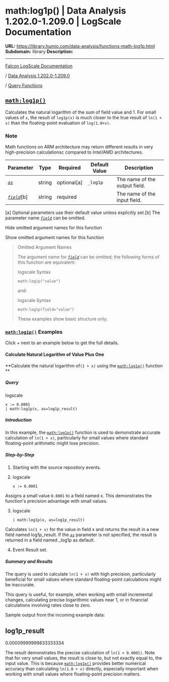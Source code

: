 # math:log1p() | Data Analysis 1.202.0-1.209.0 | LogScale Documentation

**URL:** https://library.humio.com/data-analysis/functions-math-log1p.html
**Subdomain:** library
**Description:** 

---

[Falcon LogScale Documentation](https://library.humio.com)

/ [Data Analysis 1.202.0-1.209.0](data-analysis-docs.html)

/ [Query Functions](functions.html)

## [`math:log1p()`](functions-math-log1p.html "math:log1p\(\)")

Calculates the natural logarithm of the sum of field value and 1\. For small values of `x`, the result of `log1p(x)` is much closer to the true result of `ln(1 + x)` than the floating-point evaluation of `log(1.0+x)`. 

### Note

Math functions on ARM architecture may return different results in very high-precision calculationsc compared to Intel/AMD architectures.

Parameter| Type| Required| Default Value| Description  
---|---|---|---|---  
[ _`as`_](functions-math-log1p.html#query-functions-math-log1p-as)|  string| optional[a] | `_log1p`|  The name of the output field.   
[_`field`_](functions-math-log1p.html#query-functions-math-log1p-field)[b]| string| required |  |  The name of the input field.   
[a] Optional parameters use their default value unless explicitly set.[b] The parameter name [_`field`_](functions-math-log1p.html#query-functions-math-log1p-field) can be omitted.  
  
Hide omitted argument names for this function

Show omitted argument names for this function

> Omitted Argument Names
> 
> The argument name for [_`field`_](functions-math-log1p.html#query-functions-math-log1p-field) can be omitted; the following forms of this function are equivalent:
> 
> logscale Syntax
>     
>     
>     math:log1p("value")
> 
> and:
> 
> logscale Syntax
>     
>     
>     math:log1p(field="value")
> 
> These examples show basic structure only.

### [`math:log1p()`](functions-math-log1p.html "math:log1p\(\)") Examples

Click + next to an example below to get the full details.

#### Calculate Natural Logarithm of Value Plus One

**Calculate the natural logarithm of`(1 + x)` using the [`math:log1p()`](functions-math-log1p.html "math:log1p\(\)") function **

##### Query

logscale
    
    
    x := 0.0001
    | math:log1p(x, as=log1p_result)

##### Introduction

In this example, the [`math:log1p()`](functions-math-log1p.html "math:log1p\(\)") function is used to demonstrate accurate calculation of `ln(1 + x)`, particularly for small values where standard floating-point arithmetic might lose precision. 

##### Step-by-Step

  1. Starting with the source repository events.

  2. logscale
         
         x := 0.0001

Assigns a small value `0.0001` to a field named x. This demonstrates the function's precision advantage with small values. 

  3. logscale
         
         | math:log1p(x, as=log1p_result)

Calculates `ln(1 + x)` for the value in field x and returns the result in a new field named log1p_result. If the [_`as`_](functions-math-log1p.html#query-functions-math-log1p-as) parameter is not specified, the result is returned in a field named _log1p as default. 

  4. Event Result set.




##### Summary and Results

The query is used to calculate `ln(1 + x)` with high precision, particularly beneficial for small values where standard floating-point calculations might be inaccurate. 

This query is useful, for example, when working with small incremental changes, calculating precise logarithmic values near 1, or in financial calculations involving rates close to zero. 

Sample output from the incoming example data: 

log1p_result  
---  
0.00009999999833333334  
  
The result demonstrates the precise calculation of `ln(1 + 0.0001)`. Note that for very small values, the result is close to, but not exactly equal to, the input value. This is because [`math:log1p()`](functions-math-log1p.html "math:log1p\(\)") provides better numerical accuracy than calculating `ln(1.0 + x)` directly, especially important when working with small values where floating-point precision matters.
